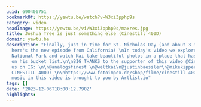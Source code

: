 ```yaml
---
uuid: 690406751
bookmarkOf: https://yewtu.be/watch?v=W3xi3pphp9s
category: video
headImage: https://yewtu.be/vi/W3xi3pphp9s/maxres.jpg
title: Joshua Tree is just something else (Cinestill 400D)
domain: yewtu.be
description: "Finally, just in time for St. Nicholas Day (and about 3 months too late),
  here's the new episode from California! \nIn today's video we explore Joshua Tree
  National Park and watch Kai take beautiful photos in a place that has been high
  on his bucket list.\n\nBIG THANKS to the supporter of this video @CineStillFilm\n\n///\n\nFollow
  us on IG: \n\n@analogsfinest \n@weltkai\n@justinbaessler\n@mikekipper_\n@dominikfriess\n\n\n///\n\nBUY
  CINESTILL 400D: \n\nhttps://www.fotoimpex.de/shop/filme/cinestill-400dynamic-farbnegativfilm-13536.html\n\n///\n\nMUSIC:\n\nThe
  music in this video is brought to you by Artlist.io"
tags: []
date: '2023-12-06T18:00:12.790Z'
highlights: 
---
```



